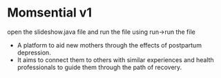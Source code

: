 # Momsential v1
open the slideshow.java file
and run the file using run->run the file

- A platform to aid new mothers through the effects of postpartum depression. 
- It aims to connect them to others with similar experiences and 
health professionals to guide them through the path of recovery.
